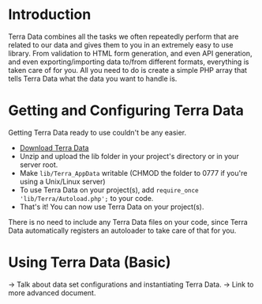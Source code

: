 # Introduction #

Terra Data combines all the tasks we often repeatedly perform that are related to our data and gives them to you in an extremely easy to use library. From validation to HTML form generation, and even API generation, and even exporting/importing data to/from different formats, everything is taken care of for you. All you need to do is create a simple PHP array that tells Terra Data what the data you want to handle is.

# Getting and Configuring Terra Data #

Getting Terra Data ready to use couldn't be any easier.
  * [Download Terra Data](http://code.google.com/p/terradata/downloads/list)
  * Unzip and upload the lib folder in your project's directory or in your server root.
  * Make `lib/Terra_AppData` writable (CHMOD the folder to 0777 if you're using a Unix/Linux server)
  * To use Terra Data on your project(s), add `require_once 'lib/Terra/Autoload.php';` to your code.
  * That's it! You can now use Terra Data on your project(s).

There is no need to include any Terra Data files on your code, since Terra Data automatically registers an autoloader to take care of that for you.

# Using Terra Data (Basic) #

-> Talk about data set configurations and instantiating Terra Data.
-> Link to more advanced document.
